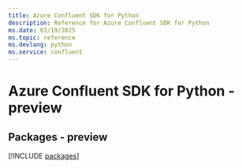 ```yaml
---
title: Azure Confluent SDK for Python
description: Reference for Azure Confluent SDK for Python
ms.date: 03/19/2025
ms.topic: reference
ms.devlang: python
ms.service: confluent
---
```

# Azure Confluent SDK for Python - preview
## Packages - preview
[!INCLUDE [packages](confluent-index.md)]